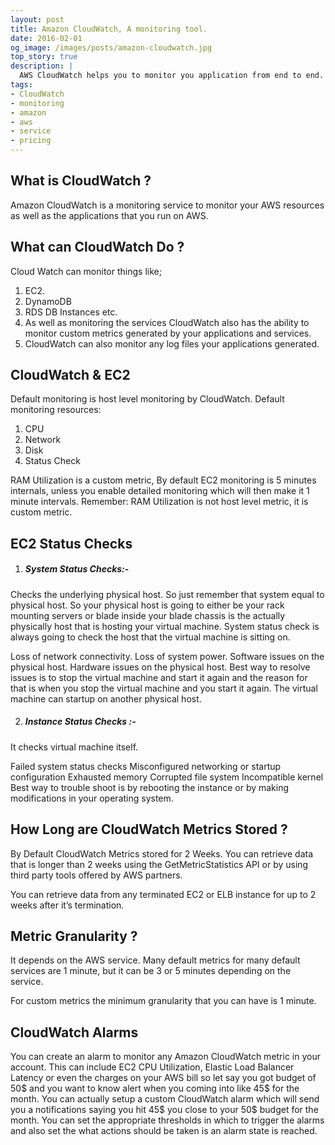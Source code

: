 ```yaml
---
layout: post
title: Amazon CloudWatch, A monitoring tool.
date: 2016-02-01
og_image: /images/posts/amazon-cloudwatch.jpg
top_story: true
description: |
  AWS CloudWatch helps you to monitor you application from end to end. You can monitor infrastructure and take decisions early.
tags:
- CloudWatch
- monitoring
- amazon
- aws
- service
- pricing
---
```


## What is CloudWatch ?

Amazon CloudWatch is a monitoring service to monitor your AWS resources as well as the applications that you run on AWS.

What can CloudWatch Do ?
---
Cloud Watch can monitor things like;
  1. EC2.
  2. DynamoDB
  3. RDS DB Instances etc.
  4. As well as monitoring the services CloudWatch also has the ability to monitor custom metrics generated by your applications and services.
  5. CloudWatch can also monitor any log files your applications generated.

CloudWatch & EC2
---
Default monitoring is host level monitoring by CloudWatch.
Default monitoring resources:

1. CPU
2. Network
3. Disk
4. Status Check  

RAM Utilization is a custom metric, By default EC2 monitoring is 5 minutes internals, unless you enable detailed monitoring which will then make it 1 minute intervals. Remember: RAM Utilization is not host level metric, it is custom metric.

EC2 Status Checks
---
  1. ##### System Status Checks:-
  Checks the underlying physical host. So just remember that system equal to physical host. So your physical host is going to either be your rack mounting servers or blade inside your blade chassis is the actually physically host that is hosting your virtual machine. System status check is always going to check the host that the virtual machine is sitting on.
  
  <span>Loss of network connectivity.</span> 
  <span>Loss of system power.</span>
  <span> Software issues on the physical host.</span>
  <span> Hardware issues on the physical host.</span>
  <span>Best way to resolve issues is to stop the virtual machine and start it again and the reason for that is when you stop the virtual machine and you start it again. The virtual       machine can startup on another physical host.</span>


  2. ##### Instance Status Checks :-
  It checks virtual machine itself.

  <span>Failed system status checks</span>
  <span>Misconfigured networking or startup configuration</span>
  <span>Exhausted memory</span>
  <span>Corrupted file system</span>
  <span>Incompatible kernel</span>
  <span>Best way to trouble shoot is by rebooting the instance or by making modifications in your operating system.</span>

## How Long are CloudWatch Metrics Stored ?
  By Default CloudWatch Metrics stored for 2 Weeks. You can retrieve data that is longer than 2 weeks using the GetMetricStatistics API or by using third party tools offered by AWS partners.

  You can retrieve data from any terminated EC2 or ELB instance for up to 2 weeks after it’s termination.

## Metric Granularity ?
It depends on the AWS service. Many default metrics for many default services are 1 minute, but it can be 3 or 5 minutes depending on the service.

For custom metrics the minimum granularity that you can have is 1 minute.

## CloudWatch Alarms

You can create an alarm to monitor any Amazon CloudWatch metric in your account. This can include EC2 CPU Utilization, Elastic Load Balancer Latency or even the charges on your AWS bill so let say you got budget of 50$ and you want to know alert when you coming into like 45$ for the month. You can actually setup a custom CloudWatch alarm which will send you a notifications saying you hit 45$ you close to your 50$ budget for the month. You can set the appropriate thresholds in which to trigger the alarms and also set the what actions should be taken is an alarm state is reached.





